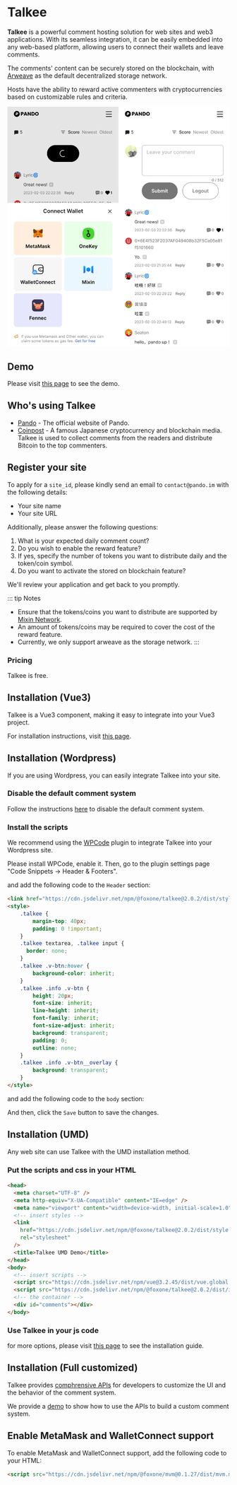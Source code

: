 # Talkee

**Talkee** is a powerful comment hosting solution for web sites and web3 applications. With its seamless integration, it can be easily embedded into any web-based platform, allowing users to connect their wallets and leave comments.

The comments' content can be securely stored on the blockchain, with [Arweave](https://www.arweave.org/) as the default decentralized storage network.

Hosts have the ability to reward active commenters with cryptocurrencies based on customizable rules and criteria.

![Talkee Screenshot](./assets/talkee.webp)

## Demo

Please visit [this page](https://fox-one.github.io/uikit-next/?path=/story/talkee-talkee--default) to see the demo.

## Who's using Talkee

- [Pando](https://pando.im) - The official website of Pando.
- [Coinpost](https://coinpost.jp) - A famous Japanese cryptocurrency and blockchain media. Talkee is used to collect comments from the readers and distribute Bitcoin to the top commenters.

## Register your site

To apply for a `site_id`, please kindly send an email to `contact@pando.im` with the following details:

- Your site name
- Your site URL

Additionally, please answer the following questions:

1. What is your expected daily comment count?
2. Do you wish to enable the reward feature?
3. If yes, specify the number of tokens you want to distribute daily and the token/coin symbol.
4. Do you want to activate the stored on blockchain feature?

We'll review your application and get back to you promptly.

::: tip Notes
- Ensure that the tokens/coins you want to distribute are supported by [Mixin Network](https://mixin.one/snapshots).
- An amount of tokens/coins may be required to cover the cost of the reward feature.
- Currently, we only support arweave as the storage network.
:::

### Pricing

Talkee is free.

## Installation (Vue3)

Talkee is a Vue3 component, making it easy to integrate into your Vue3 project. 

For installation instructions, visit [this page](https://github.com/fox-one/uikit-next/tree/main/packages/talkee).

## Installation (Wordpress)

If you are using Wordpress, you can easily integrate Talkee into your site.

### Disable the default comment system

Follow the instructions [here](https://wordpress.com/support/comments/#enable-or-disable-comments) to disable the default comment system.

### Install the scripts

We recommend using the [WPCode](https://wordpress.org/plugins/insert-headers-and-footers/) plugin to integrate Talkee into your Wordpress site.

Please install WPCode, enable it. Then, go to the plugin settings page "Code Snippets -> Header & Footers".

and add the following code to the `Header` section:

```html
<link href="https://cdn.jsdelivr.net/npm/@foxone/talkee@2.0.2/dist/style.css" rel="stylesheet" />
<style>
	.talkee {
		margin-top: 40px;
		padding: 0 !important;
	}
	.talkee textarea, .talkee input {
	  border: none;
	}
	.talkee .v-btn:hover {
	    background-color: inherit;
	}
	.talkee .info .v-btn {
		height: 20px;
		font-size: inherit;
		line-height: inherit;
		font-family: inherit;
		font-size-adjust: inherit;
		background: transparent;
		padding: 0;
		outline: none;
	}
	.talkee .info .v-btn__overlay {
		background: transparent;
	}
</style>
```

and add the following code to the `body` section:

<!--@include: ../parts/code/talkee-install-script.md-->

And then, click the `Save` button to save the changes.

## Installation (UMD)

Any web site can use Talkee with the UMD installation method.

### Put the scripts and css in your HTML

```html
<head>
  <meta charset="UTF-8" />
  <meta http-equiv="X-UA-Compatible" content="IE=edge" />
  <meta name="viewport" content="width=device-width, initial-scale=1.0" />
  <!-- insert styles -->
  <link
    href="https://cdn.jsdelivr.net/npm/@foxone/talkee@2.0.2/dist/style.css"
    rel="stylesheet"
  />
  <title>Talkee UMD Demo</title>
</head>
<body>
  <!-- insert scripts -->
  <script src="https://cdn.jsdelivr.net/npm/vue@3.2.45/dist/vue.global.prod.js"></script>
  <script src="https://cdn.jsdelivr.net/npm/@foxone/talkee@2.0.2/dist/index.umd.js"></script>
  <!-- the container -->
  <div id="comments"></div>
</body>
```

### Use Talkee in your js code

<!--@include: ../parts/code/talkee-install-script.md-->

for more options, please visit [this page](https://github.com/fox-one/uikit-next/tree/main/packages/talkee) to see the installation guide.


## Installation (Full customized)

Talkee provides [comphrensive APIs](../references/talkee/api.md) for developers to customize the UI and the behavior of the comment system.

We provide a <a href="/demo/talkee" target="_blank">demo</a> to show how to use the APIs to build a custom comment system.

## Enable MetaMask and WalletConnect support

To enable MetaMask and WalletConnect support, add the following code to your HTML:

```html
<script src="https://cdn.jsdelivr.net/npm/@foxone/mvm@0.1.27/dist/mvm.min.js"></script>
```